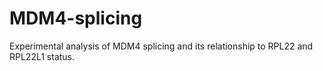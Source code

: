 # MDM4-splicing

Experimental analysis of MDM4 splicing and its relationship to RPL22 and RPL22L1 status.
